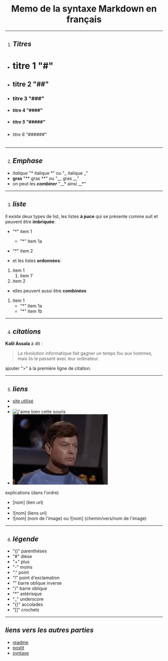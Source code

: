 # <center> Memo de la syntaxe Markdown en français </center>
**************************

1. ## __*Titres*__
* # titre 1 "#"
* ## titre 2 "##"
* ### titre 3 "###"
* #### titre 4 "####"
* ##### titre 5 "#####"
* ###### titre 6 "######"
************************
2. ## __*Emphase*__
* *italique*   "* italique *" ou "_ italique _"
* **gras** "** gras **" ou "__ gras __"
* on peut les __*combiner*__ "__* ainsi __*"
*************************
3. ## __*liste*__ 
Il existe deux types de list, les listes __à puce__ qui se présente comme suit et peuvent être __imbriquée__: 
* "*" item 1
    * "*" item 1a
* "*" item 2

* et les listes __ordonnées__: 
1. item 1
    1.  item 1'
2. item 2

* elles peuvent aussi être __combinées__
1. item 1
    * "*" item 1a
    * "*" item 1b
***************
4. ## __*citations*__
__Kalil Assala__ à dit :
> La révolution informatique fait gagner un temps fou aux hommes, mais ils le passent avec leur ordinateur.
 
 ajouter ">" à la première ligne de citation.
 ******************
 5. ## __*liens*__
* [site utilisé](https://letchap.github.io/downloads/memo_markdown_letchap.pdf)
* 
* ![j'aime bien cette souris](https://i.imgur.com/jFsiNMi.jpg)
* ![we did it](giphy.gif)

explications (dans l'ordre)
* [nom] (lien url) 
*
* ![nom] (liens url)
* ![nom] (nom de l'image) ou ![nom] (chemin/vers/nom de l'image)
**************************
6. ## __*légende*__
 * "()" parenthèses
 * "#"  dièse
 * "+" plus
 * "-" moins
 * "." point
 * "!" point d'exclamation
 * "\" barre oblique inverse
 * "/" barre oblique
 * "*" astérisque
 * "_" underscore
 * "{}" accolades
 * "[]" crochets
 **************************
 ## __*liens vers les autres parties*__
 * [readme](https://github.com/petroons-jonathan/exercice-markdown/blob/master/README.md)
 * [postit](https://github.com/petroons-jonathan/exercice-markdown/tree/postit1)
 * [syntaxe](https://github.com/petroons-jonathan/exercice-markdown/blob/syntaxe/syntaxe.md)
 
